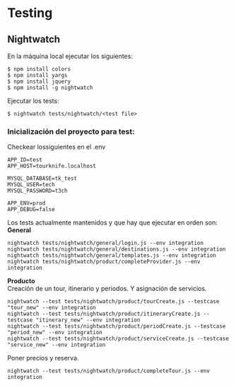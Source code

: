 # Testing

## Nightwatch

En la máquina local ejecutar los siguientes:
```
$ npm install colors
$ npm install yargs
$ npm install jquery
$ npm install -g nightwatch
```

Ejecutar los tests:
```
$ nightwatch tests/nightwatch/<test file>
```

### Inicialización del proyecto para test:
Checkear lossiguientes en el .env 
```
APP_ID=test
APP_HOST=tourknife.localhost

MYSQL_DATABASE=tk_test
MYSQL_USER=tech
MYSQL_PASSWORD=t3ch

APP_ENV=prod
APP_DEBUG=false
```

Los tests actualmente mantenidos y que hay que ejecutar en orden son:  
**General**
```
nightwatch tests/nightwatch/general/login.js --env integration
nightwatch tests/nightwatch/general/destinations.js --env integration
nightwatch tests/nightwatch/general/templates.js --env integration
nightwatch tests/nightwatch/product/completeProvider.js --env integration
```

**Producto**  
Creación de un tour, itinerario y periodos. Y asignación de servicios.
```
nightwatch --test tests/nightwatch/product/tourCreate.js --testcase "tour_new" --env integration
nightwatch --test tests/nightwatch/product/itineraryCreate.js --testcase "itinerary_new" --env integration
nightwatch --test tests/nightwatch/product/periodCreate.js --testcase "period_new" --env integration
nightwatch --test tests/nightwatch/product/serviceCreate.js --testcase "service_new" --env integration
```

Poner precios y reserva.
```
nightwatch --test tests/nightwatch/product/completeTour.js --env integration
```
